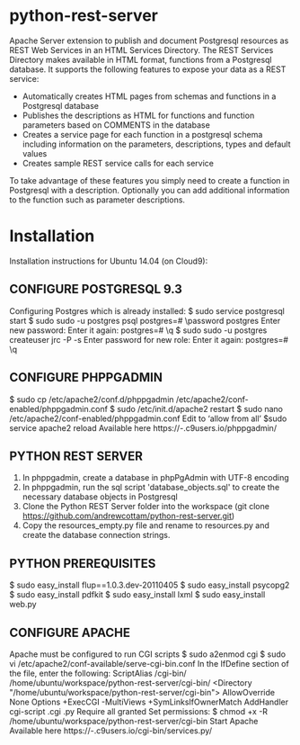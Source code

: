 python-rest-server
==================

Apache Server extension to publish and document Postgresql resources as REST Web Services in an HTML Services Directory.
The REST Services Directory makes available in HTML format, functions from a Postgresql database. It supports the following features to expose your data as a REST service:

* Automatically creates HTML pages from schemas and functions in a Postgresql database
* Publishes the descriptions as HTML for functions and function parameters based on COMMENTS in the database
* Creates a service page for each function in a postgresql schema including information on the parameters, descriptions, types and default values
* Creates sample REST service calls for each service

To take advantage of these features you simply need to create a function in Postgresql with a description. Optionally you can add additional information to the function such as parameter descriptions.

# Installation
Installation instructions for Ubuntu 14.04 (on Cloud9):

## CONFIGURE POSTGRESQL 9.3
Configuring Postgres which is already installed:
$ sudo service postgresql start 
$ sudo sudo -u postgres psql
postgres=# \password postgres
Enter new password: 
Enter it again: 
postgres=# \q
$ sudo sudo -u postgres createuser jrc -P -s
Enter password for new role: 
Enter it again: 
postgres=# \q

## CONFIGURE PHPPGADMIN
$ sudo cp /etc/apache2/conf.d/phppgadmin /etc/apache2/conf-enabled/phppgadmin.conf
$ sudo /etc/init.d/apache2 restart
$ sudo nano /etc/apache2/conf-enabled/phppgadmin.conf
Edit to ‘allow from all’
$sudo service apache2 reload
Available here https://<c9workspacename>-<c9username>.c9users.io/phppgadmin/

## PYTHON REST SERVER
1.	In phppgadmin, create a database in phpPgAdmin with UTF-8 encoding
2.	In phppgadmin, run the sql script 'database_objects.sql' to create the necessary database objects in Postgresql
3.	Clone the Python REST Server folder into the workspace (git clone https://github.com/andrewcottam/python-rest-server.git)
4.	Copy the resources_empty.py file and rename to resources.py and create the database connection strings. 

## PYTHON PREREQUISITES
$ sudo easy_install flup==1.0.3.dev-20110405 
$ sudo easy_install psycopg2
$ sudo easy_install pdfkit
$ sudo easy_install lxml
$ sudo easy_install web.py

## CONFIGURE APACHE
Apache must be configured to run CGI scripts
$ sudo a2enmod cgi
$ sudo vi /etc/apache2/conf-available/serve-cgi-bin.conf
In the IfDefine section of the file, enter the following:
    ScriptAlias /cgi-bin/ /home/ubuntu/workspace/python-rest-server/cgi-bin/
    <Directory "/home/ubuntu/workspace/python-rest-server/cgi-bin">
            AllowOverride None
            Options +ExecCGI -MultiViews +SymLinksIfOwnerMatch
            AddHandler cgi-script .cgi .py
            Require all granted
    </Directory>
Set permissions:
$ chmod +x -R /home/ubuntu/workspace/python-rest-server/cgi-bin
Start Apache
Available here https://<c9workspacename>-<c9username>.c9users.io/cgi-bin/services.py/ 
